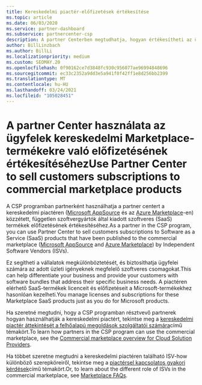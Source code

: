 ```yaml
---
title: Kereskedelmi piactér-előfizetések értékesítése
ms.topic: article
ms.date: 06/03/2020
ms.service: partner-dashboard
ms.subservice: partnercenter-csp
description: A partner Centerben megtudhatja, hogyan értékesítheti az ügyfelek előfizetéseit a kereskedelmi piactéren független szoftvergyártók (ISV-EK) által közzétett SaaS-termékek számára.
author: BillLinzbach
ms.author: BillLi
ms.localizationpriority: medium
ms.custom: SEOMAY.20
ms.openlocfilehash: 0f90162ce7d3848fc930c956077ae96994848696
ms.sourcegitcommit: ec33c2352a9dd3e5a941f0f42ff1e8d256bb2399
ms.translationtype: MT
ms.contentlocale: hu-HU
ms.lasthandoff: 03/24/2021
ms.locfileid: "105028451"
---
```

# <a name="use-partner-center-to-sell-customers-subscriptions-to-commercial-marketplace-products"></a><span data-ttu-id="a79b0-103">A partner Center használata az ügyfelek kereskedelmi Marketplace-termékekre való előfizetésének értékesítéséhez</span><span class="sxs-lookup"><span data-stu-id="a79b0-103">Use Partner Center to sell customers subscriptions to commercial marketplace products</span></span>

<span data-ttu-id="a79b0-104">A CSP programban partnerként használhatja a partner centert a kereskedelmi piactéren ([Microsoft AppSource](https://appsource.microsoft.com/) és az [Azure Marketplace](https://azuremarketplace.microsoft.com/)-en) közzétett, független szoftvergyártók által kiadott szoftveres (SaaS) termékek előfizetésének értékesítéséhez.</span><span class="sxs-lookup"><span data-stu-id="a79b0-104">As a partner in the CSP program, you can use Partner Center to sell customers subscriptions to Software as a Service (SaaS) products that have been published to the commercial marketplace ([Microsoft AppSource](https://appsource.microsoft.com/) and [Azure Marketplace](https://azuremarketplace.microsoft.com/)) by Independent Software Vendors (ISVs).</span></span>

<span data-ttu-id="a79b0-105">Ez segítheti a vállalatok megkülönböztetését, és biztosíthatja ügyfelei számára az adott üzleti igényeknek megfelelő szoftveres csomagokat.</span><span class="sxs-lookup"><span data-stu-id="a79b0-105">This can help differentiate your business and provide your customers with software bundles that address their specific business needs.</span></span> <span data-ttu-id="a79b0-106">A piactéren elérhető SaaS-termékek licenceit és előfizetéseit a Microsoft-termékekhez hasonlóan kezelheti.</span><span class="sxs-lookup"><span data-stu-id="a79b0-106">You manage licenses and subscriptions for these Marketplace SaaS products just as you do for Microsoft products.</span></span>

<span data-ttu-id="a79b0-107">Ha szeretné megtudni, hogy a CSP programban résztvevő partnerek hogyan használhatják a kereskedelmi piactért, tekintse meg a [kereskedelmi piactér áttekintését a felhőalapú megoldások szolgáltatói számára](csp-commercial-marketplace-overview.md)című témakört.</span><span class="sxs-lookup"><span data-stu-id="a79b0-107">To learn how partners in the CSP program can use the commercial marketplace, see the [Commercial marketplace overview for Cloud Solution Providers](csp-commercial-marketplace-overview.md).</span></span>

<span data-ttu-id="a79b0-108">Ha többet szeretne megtudni a kereskedelmi piactéren található ISV-how különböző szerepköreiről, tekintse meg a [piactérsel kapcsolatos gyakori kérdések](/azure/marketplace/marketplace-faq-publisher-guide)című témakört.</span><span class="sxs-lookup"><span data-stu-id="a79b0-108">Or, to learn about the different role of ISVs in the commercial marketplace, see [Marketplace FAQs](/azure/marketplace/marketplace-faq-publisher-guide).</span></span>